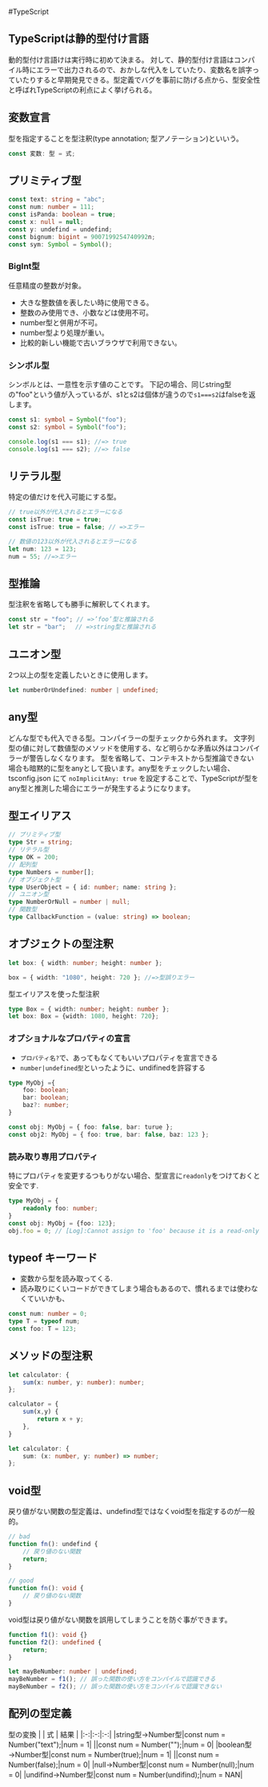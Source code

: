 #TypeScript 

## TypeScriptは静的型付け言語
動的型付け言語けは実行時に初めて決まる。
対して、静的型付け言語はコンパイル時にエラーで出力されるので、おかしな代入をしていたり、変数名を誤字っていたりすると早期発見できる。型定義でバグを事前に防げる点から、型安全性と呼ばれTypeScriptの利点によく挙げられる。


## 変数宣言
型を指定することを型注釈(type annotation; 型アノテーション)といいう。
```ts
const 変数: 型 = 式;
```

## プリミティブ型
```ts
const text: string = "abc";
const num: number = 111;
const isPanda: boolean = true;
const x: null = null;
const y: undefind = undefind;
const bignum: bigint = 9007199254740992n;
const sym: Symbol = Symbol();
```

### BigInt型
任意精度の整数が対象。
- 大きな整数値を表したい時に使用できる。
- 整数のみ使用でき、小数などは使用不可。
- number型と併用が不可。
- number型より処理が重い。
- 比較的新しい機能で古いブラウザで利用できない。


### シンボル型
シンボルとは、一意性を示す値のことです。
下記の場合、同じstring型の"foo"という値が入っているが、s1とs2は個体が違うので`s1===s2`はfalseを返します。
```ts
const s1: symbol = Symbol("foo");
const s2: symbol = Symbol("foo");

console.log(s1 === s1); //=> true
console.log(s1 === s2); //=> false
```

## リテラル型
特定の値だけを代入可能にする型。
```ts
// true以外が代入されるとエラーになる
const isTrue: true = true;
const isTrue: true = false; // =>エラー

// 数値の123以外が代入されるとエラーになる
let num: 123 = 123;
num = 55; //=>エラー
```

## 型推論
型注釈を省略しても勝手に解釈してくれます。
```ts
const str = "foo"; // =>’foo’型と推論される
let str = "bar";　 // =>string型と推論される
```

## ユニオン型
2つ以上の型を定義したいときに使用します。
```ts
let numberOrUndefined: number | undefined;
```

## any型
どんな型でも代入できる型。コンパイラーの型チェックから外れます。
文字列型の値に対して数値型のメソッドを使用する、など明らかな矛盾以外はコンパイラーが警告しなくなります。
型を省略して、コンテキストから型推論できない場合も暗黙的に型をanyとして扱います。any型をチェックしたい場合、tsconfig.json にて `noImplicitAny: true` を設定することで、TypeScriptが型をany型と推測した場合にエラーが発生するようになります。

## 型エイリアス
```ts
// プリミティブ型
type Str = string;
// リテラル型
type OK = 200;
// 配列型
type Numbers = number[];
// オブジェクト型
type UserObject = { id: number; name: string };
// ユニオン型
type NumberOrNull = number | null;
// 関数型
type CallbackFunction = (value: string) => boolean;
```

## オブジェクトの型注釈
```ts
let box: { width: number; height: number };

box = { width: "1080", height: 720 }; //=>型誤りエラー
```
型エイリアスを使った型注釈
```ts
type Box = { width: number; height: number };
let box: Box = {width: 1080, height: 720};
```

### オプショナルなプロパティの宣言
- `プロパティ名?`で、あってもなくてもいいプロパティを宣言できる
- `number|undefined型`といったように、undifinedを許容する
```ts
type MyObj ={
	foo: boolean;
	bar: boolean;
	baz?: number;
}

const obj: MyObj = { foo: false, bar: turue };
const obj2: MyObj = { foo: true, bar: false, baz: 123 };
```

### 読み取り専用プロパティ
特にプロパティを変更するつもりがない場合、型宣言に`readonly`をつけておくと安全です.  
```ts
type MyObj = {
	readonly foo: number;
}
const obj: MyObj = {foo: 123};
obj.foo = 0; // [Log]:Cannot assign to 'foo' because it is a read-only property.
```


## typeof キーワード
- 変数から型を読み取ってくる.  
- 読み取りにくいコードができてしまう場合もあるので、慣れるまでは使わなくていいかも、
```ts
const num: number = 0;
type T = typeof num;
const foo: T = 123;
```


## メソッドの型注釈
```ts
let calculator: {
	sum(x: number, y: number): number;
};

calculator = {
	sum(x,y) {
		return x + y;
	},
}
```

```ts
let calculator: {
	sum: (x: number, y: number) => number;
};
```

## void型
戻り値がない関数の型定義は、undefind型ではなくvoid型を指定するのが一般的。
```ts
// bad
function fn(): undefind {
	// 戻り値のない関数
	return;
}

// good
function fn(): void {
	// 戻り値のない関数
}
```
void型は戻り値がない関数を誤用してしまうことを防ぐ事ができます。
```ts
function f1(): void {}
function f2(): undefined {
	return;
}

let mayBeNumber: number | undefined;
mayBeNumber = f1(); // 誤った関数の使い方をコンパイルで認識できる
mayBeNumber = f2(); // 誤った関数の使い方をコンパイルで認識できない
```

## 配列の型定義



型の変換
|  | 式 | 結果 |
|:-:|:-:|:-:|
|string型→Number型|const num = Number("text");|num = 1|
||const num = Number("");|num = 0|
|boolean型→Number型|const num = Number(true);|num = 1|
||const num = Number(false);|num = 0|
|null→Number型|const num = Number(null);|num = 0|
|undifind→Number型|const num = Number(undifind);|num = NAN|

